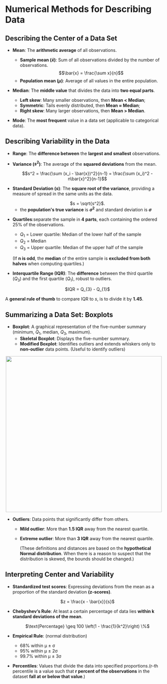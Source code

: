 # Numerical Methods for Describing Data

## Describing the Center of a Data Set
- **Mean**: The **arithmetic average** of all observations.
  - **Sample mean ($\bar{x}$)**: Sum of all observations divided by the number of observations. $$\bar{x} = \frac{\sum x}{n}$$
  - **Population mean ($\mu$)**: Average of all values in the entire population.
- **Median**: The **middle value** that divides the data into **two equal parts**.
  - **Left skew**: Many smaller observations, then **Mean < Median**;
  - **Symmetric**: Tails evenly distributed, then **Mean ≈ Median**;
  - **Right skew**: Many larger observations, then **Mean > Median**.

- **Mode**: The **most frequent** value in a data set (applicable to categorical data).

## Describing Variability in the Data
- **Range**: The **difference between** the **largest and smallest** observations.
- **Variance ($s^2$)**: The average of the **squared deviations** from the mean.
  
  <div align="center">
   $$s^2 = \frac{\sum (x_i - \bar{x})^2}{n-1} =  \frac{\sum (x_i)^2 - n\bar{x}^2}{n-1}$$
  </div>
  
- **Standard Deviation ($s$)**: The **square root of the variance**, providing a measure of spread in the same units as the data.
  <div align="center">
   $s = \sqrt{s^2}$.
  </div>
  
  - the **population's true variance** is **$\sigma^2$** and standard deviation is **$\sigma$**
  
- **Quartiles**:separate the sample in **4 parts**, each containing the ordered 25% of the observations.
  - $Q_{1}$ = Lower quartile: Median of the lower half of the sample
  - $Q_{2}$ = Median
  - $Q_{3}$ = Upper quartile: Median of the upper half of the sample

  (If **n is odd**, the **median** of the entire sample is **excluded from both halves** when computing quartiles.)
  
- **Interquartile Range (IQR)**: The **difference** between the third quartile ($Q_{3}$) and the first quartile ($Q_{1}$), robust to outliers.
  <div align="center">
   $IQR = Q_{3} - Q_{1}$
  </div>

A **general rule of thumb** to compare IQR to $s$, is to divide it by **1.45**.

## Summarizing a Data Set: Boxplots
- **Boxplot**: A graphical representation of the five-number summary (minimum, $Q_{1}$, median, $Q_{3}$, maximum).
  - **Skeletal Boxplot**: Displays the five-number summary.
  - **Modified Boxplot**: Identifies outliers and extends whiskers only to **non-outlier** data points. (Useful to identify outliers)
<div align="center">
    <img src="https://github.com/user-attachments/assets/030b818a-d5f3-49da-b845-a5b395a1ddec" width=500 /">
</div>
 
- **Outliers**: Data points that significantly differ from others.
  - **Mild outlier**: More than **1.5 IQR** away from the nearest quartile.
  - **Extreme outlier**: More than **3 IQR** away from the nearest quartile.
    
    (These definitions and distances are based on the **hypothetical Normal distribution**. When there is a reason to suspect that the distribution is skewed, the bounds should be changed.)

## Interpreting Center and Variability
- **Standardized test scores**: Expressing deviations from the mean as a proportion of the standard deviation **(z-scores)**.
  <div align="center">
    $z = \frac{x - \bar{x}}{s}$
  </div>
- **Chebyshev’s Rule**: At least a certain percentage of data lies **within k standard deviations of the mean**.
  <div align="center">
   $\text{Percentage} \geq 100 \left(1 - \frac{1}{k^2}\right) \%$
  </div>
  
- **Empirical Rule**: (normal distribution)
  - 68% within µ ± σ
  - 95% within µ ± 2σ
  - 99.7% within µ ± 3σ
- **Percentiles**: Values that divide the data into specified proportions.(r-th percentile is a value such that **r percent of the observations** in the dataset **fall at or below that value**.)
